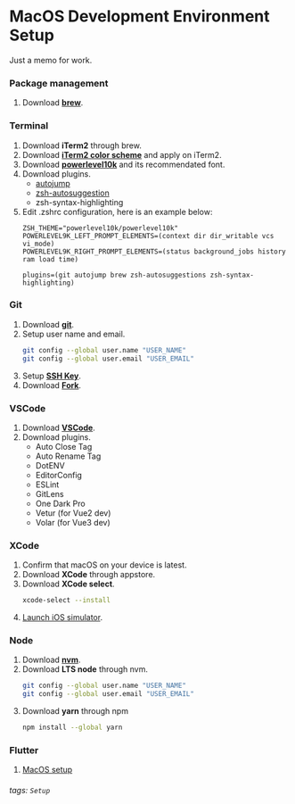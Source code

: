 # MacOS Development Environment Setup

Just a memo for work.

### Package management

1. Download [**brew**](https://brew.sh/index_zh-tw).

### Terminal

1. Download **iTerm2** through brew.
2. Download [**iTerm2 color scheme**](https://iterm2colorschemes.com/) and apply on iTerm2.
3. Download [**powerlevel10k**](https://github.com/romkatv/powerlevel10k) and its recommendated font.
4. Download plugins.
    * [autojump](https://github.com/wting/autojump)
    * [zsh-autosuggestion](https://github.com/zsh-users/zsh-autosuggestions)
    * zsh-syntax-highlighting
5. Edit .zshrc configuration, here is an example below:
    ```
    ZSH_THEME="powerlevel10k/powerlevel10k"
    POWERLEVEL9K_LEFT_PROMPT_ELEMENTS=(context dir dir_writable vcs vi_mode)
    POWERLEVEL9K_RIGHT_PROMPT_ELEMENTS=(status background_jobs history ram load time)

    plugins=(git autojump brew zsh-autosuggestions zsh-syntax-highlighting)
    ```

### Git

1. Download [**git**](https://git-scm.com/).
2. Setup user name and email.
    ```bash
    git config --global user.name "USER_NAME"
    git config --global user.email "USER_EMAIL"
    ```
3. Setup [**SSH Key**](https://docs.github.com/en/authentication/connecting-to-github-with-ssh/generating-a-new-ssh-key-and-adding-it-to-the-ssh-agent).
4. Download [**Fork**](https://git-fork.com/).

### VSCode

1. Download [**VSCode**](https://code.visualstudio.com/).
2. Download plugins.
    * Auto Close Tag
    * Auto Rename Tag
    * DotENV
    * EditorConfig
    * ESLint
    * GitLens
    * One Dark Pro
    * Vetur (for Vue2 dev)
    * Volar (for Vue3 dev)

### XCode

1. Confirm that macOS on your device is latest.
2. Download **XCode** through appstore.
3. Download **XCode select**.
    ```bash
    xcode-select --install
    ```
4. [Launch iOS simulator](https://stackoverflow.com/questions/31179706/how-can-i-launch-the-ios-simulator-from-terminal).

### Node

1. Download [**nvm**](https://github.com/nvm-sh/nvm).
2. Download **LTS node** through nvm.
    ```bash
    git config --global user.name "USER_NAME"
    git config --global user.email "USER_EMAIL"
    ```
3. Download **yarn** through npm
    ```bash
    npm install --global yarn
    ```

### Flutter

1. [MacOS setup](https://hackmd.io/pxaa10MtTQ2eCtqylZAzEg)

###### tags: `Setup`

